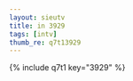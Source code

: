 ```yaml
--- 
layout: sieutv
title: in 3929
tags: [intv]
thumb_re: q7t13929
---
```

{% include q7t1 key="3929" %} 
